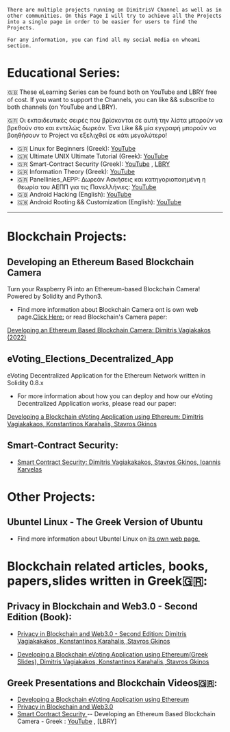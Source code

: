 
```
There are multiple projects running on DimitrisV Channel as well as in other communities. On this Page I will try to achieve all the Projects into a single page in order to be easier for users to find the Projects. 

For any information, you can find all my social media on whoami section.
```

# Educational Series:

 🇬🇧 These eLearning Series can be found both on YouTube and LBRY  free of cost. If you want to support the Channels, you can like && subscribe to both channels (on YouTube and LBRY).

 🇬🇷 Οι εκπαιδευτικές σειρές που βρίσκονται σε αυτή την λίστα μπορούν να βρεθούν στο και εντελώς δωρεάν. Ένα Like && μία εγγραφή μπορούν να βοηθήσουν το Project να εξελιχθεί σε κάτι μεγαλύτερο!

* 🇬🇷 Linux for Beginners (Greek): [YouTube](https://www.youtube.com/playlist?list=PLZa7COjIxKWx2Xt4spOOlxKzGJa5FFmoV)
* 🇬🇷 Ultimate UNIX Ultimate Tutorial (Greek): [YouTube](https://www.youtube.com/playlist?list=PLZa7COjIxKWzfu1kLBWBbj-3wdKSzDVl4)
* 🇬🇷 Smart-Contract Security (Greek):  [YouTube](https://www.youtube.com/watch?v=kmlhkMLF8yk&list=PLZa7COjIxKWzLcMxI9cRNSzOtdR0xvXB7) , [LBRY](https://odysee.com/$/playlist/35cdd869a31e31b26c6a95b3261155a3215243ba)
* 🇬🇷 Information Theory (Greek): [YouTube](https://www.youtube.com/playlist?list=PLZa7COjIxKWzq3tyDlMqUmVzd1a7zDpT-)
* 🇬🇷 Panellinies_AEPP: Δωρεάν Ασκήσεις και κατηγοριοποιημένη η θεωρία του ΑΕΠΠ για τις Πανελλήνιες: [YouTube](https://www.youtube.com/playlist?list=PLZa7COjIxKWxh-699iV33AzR6LNPD26nt)
* 🇬🇧 Android Hacking (English):  [YouTube](https://www.youtube.com/playlist?list=PLZa7COjIxKWwXANQuJdggsb-aq2kN4lT9)
* 🇬🇧 Android Rooting && Customization (English):  [YouTube](https://www.youtube.com/playlist?list=PLZa7COjIxKWzrT4Yig-z__LvhvaWsBkhv)

___________

# Blockchain Projects:

## Developing an Ethereum Based Blockchain Camera

 Turn your Raspberry Pi into an Ethereum-based Blockchain Camera! Powered by Solidity and Python3.
* Find more information about Blockchain Camera ont is own web page.[Click Here:](https://sv1sjp.github.io/blockchain_camera/) or read Blockchain's Camera paper:

[Developing an Ethereum Based Blockchain Camera: Dimitris Vagiakakos (2022)](https://github.com/sv1sjp/Blockchain_Camera/blob/main/Blockchain_Camera.pdf)

## eVoting_Elections_Decentralized_App
eVoting Decentralized Application for the Ethereum Network written in Solidity 0.8.x

* For more information about how you can deploy and how our eVoting Decentralized Application works, please read our paper:

[Developing a Blockchain eVoting Application using Ethereum: Dimitris Vagiakakaos, Konstantinos Karahalis, Stavros Gkinos](https://github.com/sv1sjp/eVoting_Elections_Decentralized_App/blob/main/eVoting_Smart_Contract_paper.pdf)

## Smart-Contract Security:

- [Smart Contract Security: Dimitris Vagiakakakos, Stavros Gkinos, Ioannis Karvelas](https://github.com/sv1sjp/eVoting_Elections_Decentralized_App/blob/main/smartcontract_security_paper.pdf)

# Other Projects:

## Ubuntel Linux - The Greek Version of Ubuntu

* Find more information about Ubuntel Linux on [its own web page.](https://sv1sjp.github.io/ubuntel/)



# Blockchain related articles, books, papers,slides written in Greek🇬🇷:

 ## Privacy in Blockchain and Web3.0 - Second Edition (Book): 
- [ Privacy in Blockchain and Web3.0 - Second Edition: Dimitris Vagiakakakos, Konstantinos Karahalis, Stavros Gkinos](https://github.com/sv1sjp/eVoting_Elections_Decentralized_App/blob/main/Privacy%20in%20Blockchain%20and%20Web3.0%20(Greek).pdf)

- [Developing a Blockchain eVoting Application using Ethereum(Greek Slides), Dimitris Vagiakakos, Konstantinos Karahalis, Stavros Gkinos](https://github.com/sv1sjp/eVoting_Elections_Decentralized_App/blob/main/eVoting_Decentralized_Application_PresentationGR.pdf)


## Greek Presentations and Blockchain Videos🇬🇷:

- [Developing a Blockchain eVoting Application using Ethereum](https://www.youtube.com/watch?v=QBBQJU2NqiM&list=PLZa7COjIxKWyePlYF29HdKR0raeWMqG8v&index=2)
- [ Privacy in Blockchain and Web3.0 ](https://www.youtube.com/watch?v=QBBQJU2NqiM&list=PLZa7COjIxKWyePlYF29HdKR0raeWMqG8v&index=4)
- [  Smart Contract Security ](https://www.youtube.com/watch?v=lS-HPGJks1Y&list=PLZa7COjIxKWyePlYF29HdKR0raeWMqG8v&index=7)
-- Developing an Ethereum Based Blockchain Camera - Greek : [YouTube](https://youtu.be/7N7_W0pdbcs) , [LBRY]

